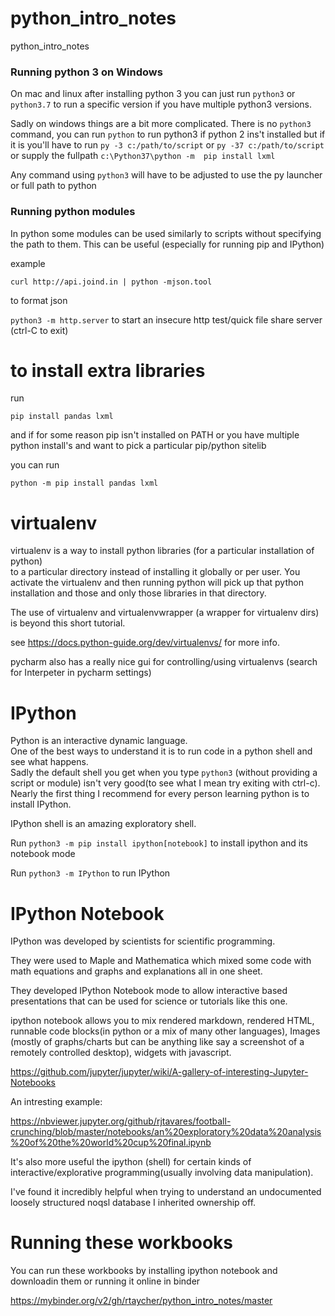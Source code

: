 # python_intro_notes
python_intro_notes

### Running python 3 on Windows
On mac and linux after installing python 3 you can just run `python3` or `python3.7` to run a specific version if you have multiple python3 versions.

Sadly on windows things are a bit more complicated. There is no `python3` command, you can run `python` to run python3 if python 2 ins't installed but if it is you'll have to run  `py -3 c:/path/to/script` or `py -37 c:/path/to/script` or supply the fullpath `c:\Python37\python -m  pip install lxml`

Any command using `python3` will have to be adjusted to use the py launcher or full path to python
### Running python modules

In python some modules can be used similarly to scripts without specifying the path to them.
This can be useful (especially for running pip and IPython)

example

`curl http://api.joind.in | python -mjson.tool`

to format json

`python3 -m http.server` to start an insecure http test/quick file share server (ctrl-C to exit)



# to install extra libraries

run 

`pip install pandas lxml`

and if for some reason pip isn't installed on PATH or you have multiple python install's and want to pick a particular pip/python sitelib

you can run

`python -m pip install pandas lxml`

# virtualenv

virtualenv is a way to install python libraries (for a particular installation of python)  
to a particular directory instead of installing it globally or per user.
You activate the virtualenv and then running python will pick up that python installation and those and only those libraries in that directory.

The use of  virtualenv and virtualenvwrapper (a wrapper for virtualenv dirs) is beyond this short tutorial.

see https://docs.python-guide.org/dev/virtualenvs/ for more info.

pycharm also has a really nice gui for controlling/using virtualenvs (search for Interpeter in pycharm settings)

# IPython
Python is an interactive dynamic language.  
One of the best ways to understand it is to run code in a python shell and see what happens.  
Sadly the default shell you get when you type `python3` (without providing a script or module) isn't very good(to see what I mean try exiting with ctrl-c).  
Nearly the first thing I recommend for every person learning python is to install IPython.

IPython shell is an amazing exploratory shell. 

Run `python3 -m pip install ipython[notebook]` to install ipython and its notebook mode

Run `python3 -m IPython` to run IPython

# IPython Notebook

IPython was developed by scientists for scientific programming.

They were used to Maple and Mathematica which mixed some code with math equations and graphs and explanations all in one sheet.

They developed IPython Notebook mode to allow interactive based presentations that can be used for science or tutorials like this one.

ipython notebook allows you to mix rendered markdown, rendered HTML, runnable code blocks(in python or a mix of many other languages), Images (mostly of graphs/charts but can be anything like say a screenshot of a remotely controlled desktop), widgets with javascript.

https://github.com/jupyter/jupyter/wiki/A-gallery-of-interesting-Jupyter-Notebooks

An intresting example:

https://nbviewer.jupyter.org/github/rjtavares/football-crunching/blob/master/notebooks/an%20exploratory%20data%20analysis%20of%20the%20world%20cup%20final.ipynb

It's also more useful the ipython (shell) for certain kinds of interactive/explorative programming(usually involving data manipulation). 

I've found it incredibly helpful when trying to understand an undocumented loosely structured noqsl database I inherited ownership off.



# Running these workbooks

You can run these workbooks by installing ipython notebook and downloadin them or running it online in binder

https://mybinder.org/v2/gh/rtaycher/python_intro_notes/master

